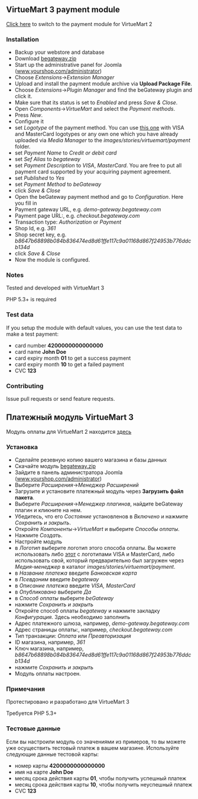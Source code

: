 ## VirtueMart 3 payment module

[Click here](https://github.com/beGateway/virtuemart-payment-module/tree/virtuemart-2) to switch to the payment module for VirtueMart 2

### Installation

* Backup your webstore and database
* Download [begateway.zip](https://github.com/BeGateway/virtuemart-payment-module/raw/master/begateway.zip)
* Start up the administrative panel for Joomla (www.yourshop.com/administrator)
* Choose _Extensions_->_Extension Manager_
* Upload and install the payment module archive via **Upload Package File**.
* Choose _Extensions_->_Plugin Manager_ and find the beGateway plugin and click it.
*	Make sure that its status is set to _Enabled_ and press _Save & Close_.
*	Open _Components_->_VirtueMart_ and select the _Payment methods_.
* Press _New_.
*	Configure it
  * set _Logotype_ of the payment method. You can use [this one](https://github.com/BeGateway/virtuemart-payment-module/raw/master/visa_mastercard_logos.png) with VISA and MasterCard logotypes or any own one which you have
already uploaded via _Media Manager_ to the _images/stories/virtuemart/payment_ folder.
  * set _Payment Name_ to _Credit or debit card_
  * set _Sef Alias_ to _begateway_
  * set _Payment Description_ to _VISA_, _MasterCard_. You are free to
    put all payment card supported by your acquiring payment agreement.
  * set _Published_ to _Yes_
  * set _Payment Method_ to _beGateway_
  * click _Save & Close_
*	Open the beGateway payment method and go to _Configuration_. Here you fill in
  * Payment gateway URL, e.g. _demo-gateway.begateway.com_
  * Payment page URL:, e.g. _checkout.begateway.com_
  * Transaction type: _Authorization_ or _Payment_
  * Shop Id, e.g. _361_
  * Shop secret key, e.g. _b8647b68898b084b836474ed8d61ffe117c9a01168d867f24953b776ddcb134d_
  * click _Save & Close_
* Now the module is configured.

### Notes

Tested and developed with VirtueMart 3

PHP 5.3+ is required

### Test data

If you setup the module with default values, you can use the test data
to make a test payment:

* card number __4200000000000000__
* card name __John Doe__
* card expiry month __01__ to get a success payment
* card expiry month __10__ to get a failed payment
* CVC __123__

### Contributing

Issue pull requests or send feature requests.

## Платежный модуль VirtueMart 3

Модуль оплаты для VirtueMart 2 находится [здесь](https://github.com/beGateway/virtuemart-payment-module/tree/virtuemart-2)

### Установка

* Сделайте резевную копию вашего магазина и базы данных
* Скачайте модуль [begateway.zip](https://github.com/BeGateway/virtuemart-payment-module/raw/master/begateway.zip)
* Зайдите в панель администратора Joomla (www.yourshop.com/administrator)
* Выберите _Расширения_->_Менеджер Расширений_
* Загрузите и установите платежный модуль через **Загрузить файл пакета**.
* Выберите _Расширения_->_Менеджер плагинов_, найдите beGateway плагин и кликните на нем.
*	Убедитесь, что его _Состояние_ установленов в _Включено_ и нажмите _Сохранить и закрыть_.
*	Откройте _Компоненты_->_VirtueMart_ и выберите _Способы оплаты_.
* Нажмите _Создать_.
*	Настройте модуль
  * в _Логотип_ выберите логотип этого способа оплаты. Вы можете
    использовать либо [этот](https://github.com/BeGateway/virtuemart-payment-module/raw/master/visa_mastercard_logos.png) с логотипами VISA и MasterCard, либо использовать свой, который предварительно был загружен через _Медия-менеджер_ в каталог _images/stories/virtuemart/payment_.
  * в _Название платежа_ введите _Банковская карта_
  * в _Псевдоним_ введите _begateway_
  * в _Описание платежа_ введите _VISA, MasterCard_
  * в _Опубликовано_ выберите _Да_
  * в _Способ оплаты_ выберите _beGateway_
  * нажмите _Сохранить и закрыть_
*	Откройте способ оплаты _begateway_ и нажмите закладку _Конфигурация_. Здесь необходимо заполнить
  * Адрес платежного шлюза, например, _demo-gateway.begateway.com_
  * Адрес страницы оплаты:, например, _checkout.begateway.com_
  * Тип транзакции: _Оплата_ или _Преавторизация_
  * ID магазина, например, _361_
  * Ключ магазинa, например, _b8647b68898b084b836474ed8d61ffe117c9a01168d867f24953b776ddcb134d_
  * нажмите _Сохранить и закрыть_
* Модуль оплаты настроен.

### Примечания

Протестировано и разработано для VirtueMart 3

Требуется PHP 5.3+

### Тестовые данные

Если вы настроили модуль со значениями из примеров, то вы можете уже
осуществить тестовый платеж в вашем магазине. Используйте следующие
данные тестовой карты:

* номер карты __4200000000000000__
* имя на карте __John Doe__
* месяц срока действия карты __01__, чтобы получить успешный платеж
* месяц срока действия карты __10__, чтобы получить неуспешный платеж
* CVC __123__
